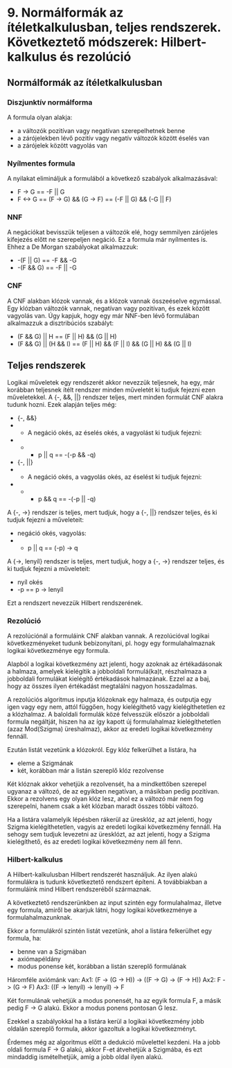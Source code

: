 # 9. Normálformák az ítéletkalkulusban, teljes rendszerek. Következtető módszerek: Hilbert-kalkulus és rezolúció

## Normálformák az ítéletkalkulusban

### Diszjunktív normálforma

A formula olyan alakja:

- a változók pozitívan vagy negatívan szerepelhetnek benne
- a zárójelekben lévő pozitív vagy negatív változók között éselés van
- a zárójelek között vagyolás van

### Nyílmentes formula

A nyilakat elimináljuk a formulából a következő szabályok alkalmazásával:

- F -> G == -F || G
- F <-> G == (F -> G) && (G -> F) == (-F || G) && (-G || F)

### NNF

A negációkat bevisszük teljesen a változók elé, hogy semmilyen zárójeles kifejezés előtt 
ne szerepeljen negáció. Ez a formula már nyílmentes is.
Ehhez a De Morgan szabályokat alkalmazzuk:

- -(F || G) == -F && -G
- -(F && G) == -F || -G

### CNF

A CNF alakban klózok vannak, és a klózok vannak összeéselve egymással. Egy klózban változók
vannak, negatívan vagy pozitívan, és ezek között vagyolás van. Úgy kapjuk, hogy egy már 
NNF-ben lévő formulában alkalmazzuk a disztribúciós szabályt:

- (F && G) || H == (F || H) && (G || H)
- (F && G) || (H && I) == (F || H) && (F || I) && (G || H) && (G || I)

## Teljes rendszerek

Logikai műveletek egy rendszerét akkor nevezzük teljesnek, ha egy, már korábban teljesnek
ítélt rendszer minden műveletét ki tudjuk fejezni ezen műveletekkel. A {-, &&, ||} rendszer
teljes, mert minden formulát CNF alakra tudunk hozni. Ezek alapján teljes még:

- {-, &&}
- - A negáció okés, az éselés okés, a vagyolást ki tudjuk fejezni: 
- - - p || q == -(-p && -q)
- {-, ||}
- - A negáció okés, a vagyolás okés, az éselést ki tudjuk fejezni:
- - - p && q == -(-p || -q)

A {-, ->} rendszer is teljes, mert tudjuk, hogy a {-, ||} rendszer teljes, és ki tudjuk fejezni
a műveleteit:

- negáció okés, vagyolás: 
- - p || q == (-p) -> q

A {->, lenyíl} rendszer is teljes, mert tudjuk, hogy a {-, ->} rendszer teljes, és ki tudjuk
fejezni a műveleteit:

- nyíl okés
- -p == p -> lenyíl

Ezt a rendszert nevezzük Hilbert rendszerének.

### Rezolúció

A rezolúciónál a formuláink CNF alakban vannak. A rezolúcióval logikai következményeket tudunk
bebizonyítani, pl. hogy egy formulahalmaznak logikai következménye egy formula.

Alapból a logikai következmény azt jelenti, hogy azoknak az értékadásonak a halmaza, amelyek kielégítik a jobboldali formulá(ka)t, részhalmaza a jobboldali formulákat kielégítő értékadások
halmazának. Ezzel az a baj, hogy az összes ilyen értékadást megtalálni nagyon hosszadalmas.

A rezolúciós algoritmus inputja klózoknak egy halmaza, és outputja egy igen vagy egy nem, attól függően, hogy kielégíthető vagy kielégíthetetlen ez a klózhalmaz. 
A baloldali formulák közé felvesszük először a jobboldali formula negáltját, hiszen ha 
az így kapott új formulahalmaz kielégíthetetlen (azaz Mod(Szigma) üreshalmaz), akkor
az eredeti logikai következmény fennáll. 

Ezután listát vezetünk a klózokról. Egy klóz felkerülhet a listára, ha 

- eleme a Szigmának
- két, korábban már a listán szereplő klóz rezolvense

Két klóznak akkor vehetjük a rezolvensét, ha a mindkettőben szerepel ugyanaz a változó, de az egyikben negatívan, a másikban pedig pozitívan. Ekkor a rezolvens egy olyan klóz lesz, ahol ez a változó már nem fog szerepelni, hanem csak a két klózban maradt összes többi változó.

Ha a listára valamelyik lépésben rákerül az üresklóz, az azt jelenti, hogy Szigma kielégíthetetlen, vagyis az eredeti logikai következmény fennáll. Ha sehogy sem tudjuk levezetni az üresklózt, az azt jelenti, hogy a Szigma kielégíthető, és az eredeti logikai következmény nem áll fenn.


### Hilbert-kalkulus

A Hilbert-kalkulusban Hilbert rendszerét használjuk. Az ilyen alakú formulákra is tudunk következtető rendszert építeni. A továbbiakban a formuláink mind Hilbert rendszeréből származnak. 

A következtető rendszerünkben az input szintén egy formulahalmaz, illetve egy formula, amiről be akarjuk látni, hogy logikai következménye a formulahalmazunknak. 

Ekkor a formulákról szintén listát vezetünk, ahol a listára felkerülhet egy formula, ha:

- benne van a Szigmában
- axiómapéldány
- modus ponense két, korábban a listán szereplő formulának

Háromféle axiómánk van:
Ax1: (F -> (G -> H)) -> ((F -> G) -> (F -> H))
Ax2: F -> (G -> F)
Ax3: ((F -> lenyíl) -> lenyíl) -> F

Két formulának vehetjük a modus ponensét, ha az egyik formula F, a másik pedig F -> G alakú. Ekkor a modus ponens pontosan G lesz.

Ezekkel a szabályokkal ha a listára kerül a logikai következmény jobb oldalán szereplő formula,
akkor igazoltuk a logikai következményt.

Érdemes még az algoritmus előtt a dedukció művelettel kezdeni. Ha a jobb oldali formula F -> G alakú, akkor F-et átvehetjük a Szigmába, és ezt mindaddig ismételhetjük, amíg a jobb oldal ilyen alakú.